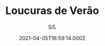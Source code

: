 ---
id: 'b165f1ee-53eb-4a83-953c-8fd2ab70d0e9'
type: 'movie' # Filme, Série, Anime
title: "Loucuras de Verão"
synopsis: ["Três famílias acabam na mesma casa alugada. Ao longo do verão, eles se tornam amigos e redescobrem como aproveitar a vida.",
]
originalTitle: "Odio l'estate"
date: '2021-04-05T16:59:14.000Z'
update: '2021-04-05T16:59:14.000Z'
releaseDate: '2020-01-30T03:00:00.000Z'
imdb:
  rating: '6.6' # 8.5
  id: '' # tt0470752
duration: '1h 50 Min'
trailer:
  urls: [
    'xPVo5Nmw60M',
  ]
tags: ['1080p']
genre: ['Comédia'] #
quality: 'WEB-DL' # BluRay, WEB-DL, HDTV, WEB-DL4K, WEB-DLe
format: 'Mkv' # MKV, MP4, TS
audio: 'Português, Italiano' # Dublado, Legendado, Dual Audio, Dub & Leg
subtitle: 'S/L' # Português, inglês,
size: '3.24 GB' # 4.8 GB
audioQuality: 10
videoQuality: 10
directors: []
#  - name: 'Lana Wachowski'
#    image: ''
#  - name: 'Lilly Wachowski'
#    image: ''
cast: []
#  - name: 'Keanu Reeves'
#    image: ''
#    characterName: 'Neo'
writers: []
#  - name: ''
#    image: ''
maturityRating:
  age: '' # L , 10, 12, 14, 16, 18
  topics: [''] # Violence, Illegal drugs, Inappropriate Language, Legal Drugs, Sexual Content, Extreme Violence
###########################################
download:
  
  - url: 'magnet:?xt=urn:btih:87ec9ffaabb4831d4cf5450e7a5f6b2254ee7bec&dn=LAPUMiA.Org%20-%20Loucuras.de.Verao.2020.1080p.WEB-DL.DD5.1.H264.DUAL-TDF&tr=udp%3a%2f%2ftracker.opentrackr.org%3a1337%2fannounce&tr=udp%3a%2f%2ftracker.openbittorrent.com%3a80%2fannounce&tr=udp%3a%2f%2ftracker.trackerfix.com%3a80%2fannounce&tr=udp%3a%2f%2ftracker.coppersurfer.tk%3a6969%2fannounce&tr=udp%3a%2f%2ftracker.leechers-paradise.org%3a6969%2fannounce&tr=udp%3a%2f%2feddie4.nl%3a6969%2fannounce&tr=udp%3a%2f%2fp4p.arenabg.com%3a1337%2fannounce&tr=udp%3a%2f%2fexplodie.org%3a6969%2fannounce&tr=udp%3a%2f%2fzer0day.ch%3a1337%2fannounce'
    resolution: '1080p' # 720p, 1080p, 4K,
    audio: 'Dual Áudio' # Dublado, Legendado, Dual Audio
    size: '' # 4.8 GB
    quality: '' # BluRay, WEB-DL
    format: '' # MKV
images:
  cover: '/assets/movies/loucuras-de-verao.jpg'
  background: '/assets/movies/'
---